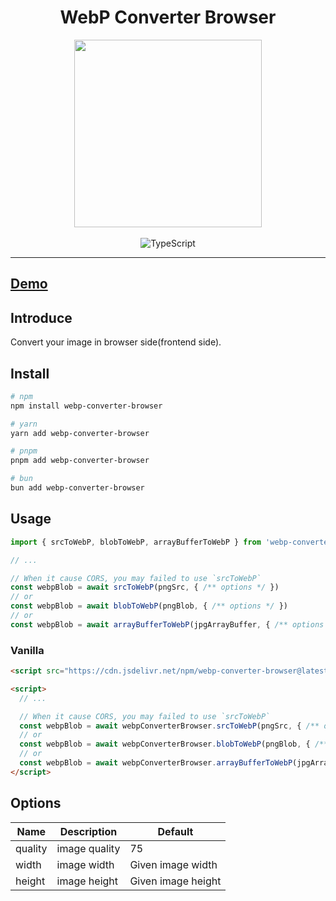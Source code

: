 <h1 align="center">WebP Converter Browser</h1>

<div align="center">
  <img
    src="https://repository-images.githubusercontent.com/584793683/0db86c0f-83ac-4387-991c-9ab84ba2e60c"
    alt=""
    width="300"
  />
</div>

<br />

<div align="center">
  <img src="https://img.shields.io/badge/TypeScript-007ACC?style=for-the-badge&logo=typescript&logoColor=white" alt="TypeScript" />
</div>

---

## [Demo](https://juunini.github.io/webp-converter-browser)

## Introduce

Convert your image in browser side(frontend side).  

## Install

```bash
# npm
npm install webp-converter-browser

# yarn
yarn add webp-converter-browser

# pnpm
pnpm add webp-converter-browser

# bun
bun add webp-converter-browser
```

## Usage

```ts
import { srcToWebP, blobToWebP, arrayBufferToWebP } from 'webp-converter-browser'

// ...

// When it cause CORS, you may failed to use `srcToWebP`
const webpBlob = await srcToWebP(pngSrc, { /** options */ })
// or
const webpBlob = await blobToWebP(pngBlob, { /** options */ })
// or
const webpBlob = await arrayBufferToWebP(jpgArrayBuffer, { /** options */ })
```

### Vanilla

```html
<script src="https://cdn.jsdelivr.net/npm/webp-converter-browser@latest/dist/index.min.js"></script>

<script>
  // ...

  // When it cause CORS, you may failed to use `srcToWebP`
  const webpBlob = await webpConverterBrowser.srcToWebP(pngSrc, { /** options */ })
  // or
  const webpBlob = await webpConverterBrowser.blobToWebP(pngBlob, { /** options */ })
  // or
  const webpBlob = await webpConverterBrowser.arrayBufferToWebP(jpgArrayBuffer, { /** options */ })
</script>
```

## Options

| Name | Description | Default |
|-|-|-|
| quality | image quality | 75 |
| width | image width | Given image width |
| height | image height | Given image height |
